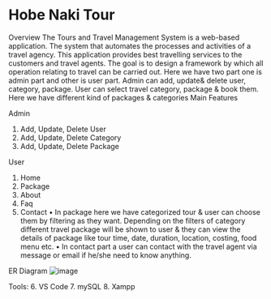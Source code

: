 # Hobe Naki Tour

Overview 
The Tours and Travel Management System is a web-based application. The system that automates the processes and activities of a travel agency. This application provides best  travelling services to the customers and travel agents. The goal is to design a framework by  which all operation relating to travel can be carried out. Here we have two part one is  admin part and other is user part. Admin can add, update& delete user, category, package.  User can select travel category, package & book them. Here we have different kind of  packages & categories 
Main Features 

Admin  
1. Add, Update, Delete User 
2. Add, Update, Delete Category 
3. Add, Update, Delete Package 

User  
1. Home 
2. Package 
3. About 
4. Faq 
5. Contact 
• In package here we have categorized tour & user can choose them by filtering as  they want. Depending on the filters of category different travel package will be  shown to user & they can view the details of package like tour time, date, duration,  location, costing, food menu etc. 
• In contact part a user can contact with the travel agent via message or email if  he/she need to know anything.

ER Diagram
![image](https://user-images.githubusercontent.com/55049202/164744594-79b987c6-38d5-4fe2-90c3-a3655e37dbdb.png)

Tools: 
6. VS Code 
7. mySQL 
8. Xampp
